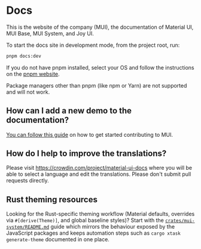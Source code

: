 # Docs

This is the website of the company (MUI), the documentation of Material UI, MUI Base, MUI System, and Joy UI.

To start the docs site in development mode, from the project root, run:

```bash
pnpm docs:dev
```

If you do not have pnpm installed, select your OS and follow the instructions on the [pnpm website](https://pnpm.io/installation).

Package managers other than pnpm (like npm or Yarn) are not supported and will not work.

## How can I add a new demo to the documentation?

[You can follow this guide](https://github.com/mui/material-ui/blob/HEAD/CONTRIBUTING.md)
on how to get started contributing to MUI.

## How do I help to improve the translations?

Please visit https://crowdin.com/project/material-ui-docs where you will be able to select a language and edit the translations.
Please don't submit pull requests directly.

## Rust theming resources

Looking for the Rust-specific theming workflow (Material defaults, overrides via
`#[derive(Theme)]`, and global baseline styles)? Start with the
[`crates/mui-system/README.md`](../crates/mui-system/README.md#theming-and-global-styles)
guide which mirrors the behaviour exposed by the JavaScript packages and keeps
automation steps such as `cargo xtask generate-theme` documented in one place.
